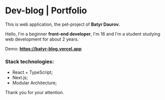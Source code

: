 # Dev-blog | Portfolio
This is web application, the pet-project of **Batyr Daurov.**

Hello, I'm a beginner **front-end developer**, I'm 16 and I'm a student studying web development for about 2 years.

Demo: **https://batyr-blog.vercel.app**

### Stack technologies:
* React + TypeScript;
* Next.js;
* Modular Architecture;


Thank you for your attention.
